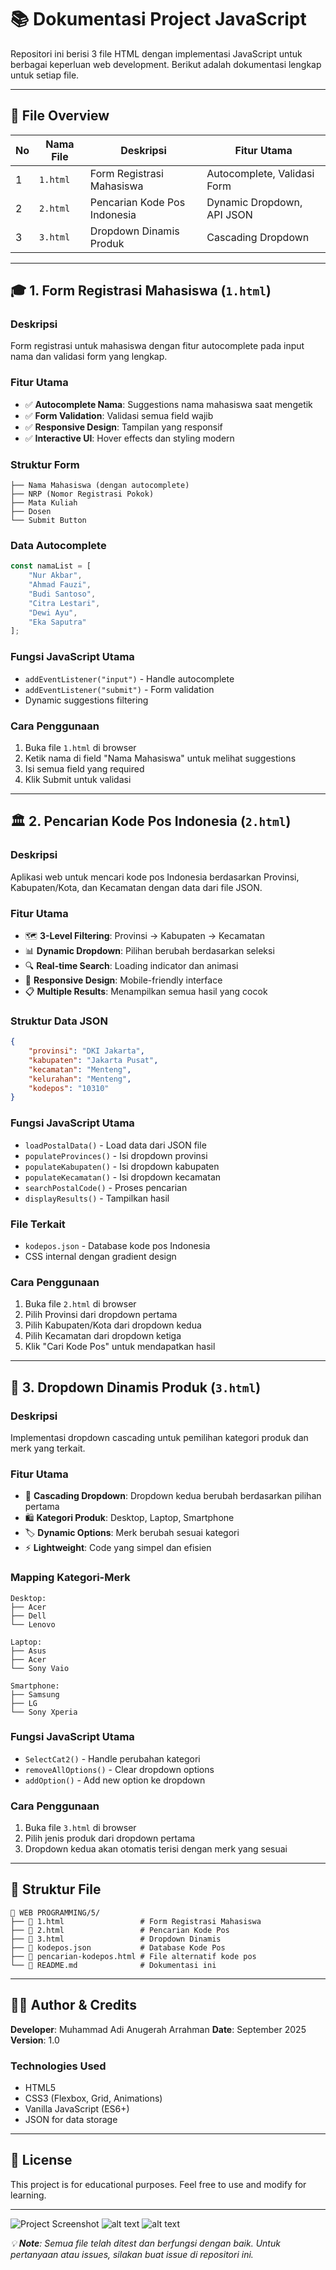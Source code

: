 # 📚 Dokumentasi Project JavaScript

Repositori ini berisi 3 file HTML dengan implementasi JavaScript untuk berbagai keperluan web development. Berikut adalah dokumentasi lengkap untuk setiap file.

---

## 📁 File Overview

| No | Nama File | Deskripsi | Fitur Utama |
|----|-----------|-----------|-------------|
| 1 | `1.html` | Form Registrasi Mahasiswa | Autocomplete, Validasi Form |
| 2 | `2.html` | Pencarian Kode Pos Indonesia | Dynamic Dropdown, API JSON |
| 3 | `3.html` | Dropdown Dinamis Produk | Cascading Dropdown |

---

## 🎓 1. Form Registrasi Mahasiswa (`1.html`)

### **Deskripsi**
Form registrasi untuk mahasiswa dengan fitur autocomplete pada input nama dan validasi form yang lengkap.

### **Fitur Utama**
- ✅ **Autocomplete Nama**: Suggestions nama mahasiswa saat mengetik
- ✅ **Form Validation**: Validasi semua field wajib
- ✅ **Responsive Design**: Tampilan yang responsif
- ✅ **Interactive UI**: Hover effects dan styling modern

### **Struktur Form**
```
├── Nama Mahasiswa (dengan autocomplete)
├── NRP (Nomor Registrasi Pokok)
├── Mata Kuliah
├── Dosen
└── Submit Button
```

### **Data Autocomplete**
```javascript
const namaList = [
    "Nur Akbar", 
    "Ahmad Fauzi", 
    "Budi Santoso", 
    "Citra Lestari", 
    "Dewi Ayu", 
    "Eka Saputra"
];
```

### **Fungsi JavaScript Utama**
- `addEventListener("input")` - Handle autocomplete
- `addEventListener("submit")` - Form validation
- Dynamic suggestions filtering

### **Cara Penggunaan**
1. Buka file `1.html` di browser
2. Ketik nama di field "Nama Mahasiswa" untuk melihat suggestions
3. Isi semua field yang required
4. Klik Submit untuk validasi

---

## 🏛️ 2. Pencarian Kode Pos Indonesia (`2.html`)

### **Deskripsi**
Aplikasi web untuk mencari kode pos Indonesia berdasarkan Provinsi, Kabupaten/Kota, dan Kecamatan dengan data dari file JSON.

### **Fitur Utama**
- 🗺️ **3-Level Filtering**: Provinsi → Kabupaten → Kecamatan
- 📊 **Dynamic Dropdown**: Pilihan berubah berdasarkan seleksi
- 🔍 **Real-time Search**: Loading indicator dan animasi
- 📱 **Responsive Design**: Mobile-friendly interface
- 📋 **Multiple Results**: Menampilkan semua hasil yang cocok

### **Struktur Data JSON**
```json
{
    "provinsi": "DKI Jakarta",
    "kabupaten": "Jakarta Pusat", 
    "kecamatan": "Menteng",
    "kelurahan": "Menteng",
    "kodepos": "10310"
}
```

### **Fungsi JavaScript Utama**
- `loadPostalData()` - Load data dari JSON file
- `populateProvinces()` - Isi dropdown provinsi
- `populateKabupaten()` - Isi dropdown kabupaten
- `populateKecamatan()` - Isi dropdown kecamatan
- `searchPostalCode()` - Proses pencarian
- `displayResults()` - Tampilkan hasil

### **File Terkait**
- `kodepos.json` - Database kode pos Indonesia
- CSS internal dengan gradient design

### **Cara Penggunaan**
1. Buka file `2.html` di browser
2. Pilih Provinsi dari dropdown pertama
3. Pilih Kabupaten/Kota dari dropdown kedua  
4. Pilih Kecamatan dari dropdown ketiga
5. Klik "Cari Kode Pos" untuk mendapatkan hasil

---

## 🛒 3. Dropdown Dinamis Produk (`3.html`)

### **Deskripsi**
Implementasi dropdown cascading untuk pemilihan kategori produk dan merk yang terkait.

### **Fitur Utama**
- 🔄 **Cascading Dropdown**: Dropdown kedua berubah berdasarkan pilihan pertama
- 🛍️ **Kategori Produk**: Desktop, Laptop, Smartphone
- 🏷️ **Dynamic Options**: Merk berubah sesuai kategori
- ⚡ **Lightweight**: Code yang simpel dan efisien

### **Mapping Kategori-Merk**
```
Desktop:
├── Acer
├── Dell
└── Lenovo

Laptop:
├── Asus
├── Acer
└── Sony Vaio

Smartphone:
├── Samsung
├── LG
└── Sony Xperia
```

### **Fungsi JavaScript Utama**
- `SelectCat2()` - Handle perubahan kategori
- `removeAllOptions()` - Clear dropdown options
- `addOption()` - Add new option ke dropdown

### **Cara Penggunaan**
1. Buka file `3.html` di browser
2. Pilih jenis produk dari dropdown pertama
3. Dropdown kedua akan otomatis terisi dengan merk yang sesuai

---

## 🔧 Struktur File

```
📁 WEB PROGRAMMING/5/
├── 📄 1.html                 # Form Registrasi Mahasiswa
├── 📄 2.html                 # Pencarian Kode Pos  
├── 📄 3.html                 # Dropdown Dinamis
├── 📄 kodepos.json           # Database Kode Pos
├── 📄 pencarian-kodepos.html # File alternatif kode pos
└── 📄 README.md              # Dokumentasi ini
```

---

## 👨‍💻 Author & Credits

**Developer**: Muhammad Adi Anugerah Arrahman
**Date**: September 2025
**Version**: 1.0

### **Technologies Used**
- HTML5
- CSS3 (Flexbox, Grid, Animations)
- Vanilla JavaScript (ES6+)
- JSON for data storage

---

## 📄 License

This project is for educational purposes. Feel free to use and modify for learning.

---

![Project Screenshot](image.png)
![alt text](image-1.png)
![alt text](image-2.png)

*💡 **Note**: Semua file telah ditest dan berfungsi dengan baik. Untuk pertanyaan atau issues, silakan buat issue di repositori ini.*
